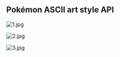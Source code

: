 ## Pokémon ASCII art style API

![1.jpg](https://qiita-image-store.s3.ap-northeast-1.amazonaws.com/0/670446/677c7bea-2923-2a9d-a9b3-1e5dce6029c5.jpeg)

![2.jpg](https://qiita-image-store.s3.ap-northeast-1.amazonaws.com/0/670446/1f3cf240-af77-089d-5184-ef18d1cc6f3e.jpeg)

![3.jpg](https://qiita-image-store.s3.ap-northeast-1.amazonaws.com/0/670446/a33fee59-6f44-1f4a-c98f-227c7bc1ed92.jpeg)
